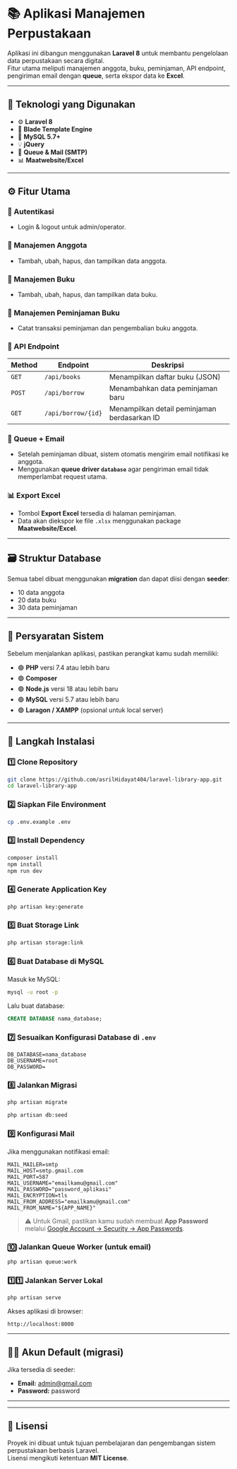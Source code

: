 # 📚 Aplikasi Manajemen Perpustakaan

Aplikasi ini dibangun menggunakan **Laravel 8** untuk membantu pengelolaan data perpustakaan secara digital.  
Fitur utama meliputi manajemen anggota, buku, peminjaman, API endpoint, pengiriman email dengan **queue**, serta ekspor data ke **Excel**.

---

## 🚀 Teknologi yang Digunakan

- ⚙️ **Laravel 8**
- 🧩 **Blade Template Engine**
- 💾 **MySQL 5.7+**
- 💡 **jQuery**
- 📨 **Queue & Mail (SMTP)**
- 📊 **Maatwebsite/Excel**

---

## ⚙️ Fitur Utama

### 🔐 Autentikasi
- Login & logout untuk admin/operator.

### 👥 Manajemen Anggota
- Tambah, ubah, hapus, dan tampilkan data anggota.

### 📘 Manajemen Buku
- Tambah, ubah, hapus, dan tampilkan data buku.

### 📖 Manajemen Peminjaman Buku
- Catat transaksi peminjaman dan pengembalian buku anggota.

### 🔄 API Endpoint

| Method | Endpoint | Deskripsi |
|---------|-----------|-----------|
| `GET` | `/api/books` | Menampilkan daftar buku (JSON) |
| `POST` | `/api/borrow` | Menambahkan data peminjaman baru |
| `GET` | `/api/borrow/{id}` | Menampilkan detail peminjaman berdasarkan ID |

### 📩 Queue + Email
- Setelah peminjaman dibuat, sistem otomatis mengirim email notifikasi ke anggota.
- Menggunakan **queue driver `database`** agar pengiriman email tidak memperlambat request utama.

### 📊 Export Excel
- Tombol **Export Excel** tersedia di halaman peminjaman.
- Data akan diekspor ke file `.xlsx` menggunakan package **Maatwebsite/Excel**.

---

## 🗃️ Struktur Database

Semua tabel dibuat menggunakan **migration** dan dapat diisi dengan **seeder**:

- 10 data anggota
- 20 data buku
- 30 data peminjaman

---

## 🧱 Persyaratan Sistem

Sebelum menjalankan aplikasi, pastikan perangkat kamu sudah memiliki:

- 🟢 **PHP** versi 7.4 atau lebih baru  
- 🟢 **Composer**  
- 🟢 **Node.js** versi 18 atau lebih baru  
- 🟢 **MySQL** versi 5.7 atau lebih baru  
- 🟢 **Laragon / XAMPP** (opsional untuk local server)

---

## 🧰 Langkah Instalasi

### 1️⃣ Clone Repository
```bash
git clone https://github.com/asrilHidayat404/laravel-library-app.git
cd laravel-library-app
```

### 2️⃣ Siapkan File Environment
```bash
cp .env.example .env
```

### 3️⃣ Install Dependency
```bash
composer install
npm install
npm run dev
```

### 4️⃣ Generate Application Key
```bash
php artisan key:generate
```

### 5️⃣ Buat Storage Link
```bash
php artisan storage:link
```

### 6️⃣ Buat Database di MySQL
Masuk ke MySQL:
```bash
mysql -u root -p
```

Lalu buat database:
```sql
CREATE DATABASE nama_database;
```

### 7️⃣ Sesuaikan Konfigurasi Database di `.env`
```env
DB_DATABASE=nama_database
DB_USERNAME=root
DB_PASSWORD=
```

### 8️⃣ Jalankan Migrasi
```bash
php artisan migrate 

php artisan db:seed
```

### 9️⃣ Konfigurasi Mail
Jika menggunakan notifikasi email:
```env
MAIL_MAILER=smtp
MAIL_HOST=smtp.gmail.com
MAIL_PORT=587
MAIL_USERNAME="emailkamu@gmail.com"
MAIL_PASSWORD="password_aplikasi"
MAIL_ENCRYPTION=tls
MAIL_FROM_ADDRESS="emailkamu@gmail.com"
MAIL_FROM_NAME="${APP_NAME}"
```

> ⚠️ Untuk Gmail, pastikan kamu sudah membuat **App Password** melalui [Google Account → Security → App Passwords](https://myaccount.google.com/apppasswords).

### 🔟 Jalankan Queue Worker (untuk email)
```bash
php artisan queue:work
```

### 1️⃣1️⃣ Jalankan Server Lokal
```bash
php artisan serve
```

Akses aplikasi di browser:
```
http://localhost:8000
```

---

## 👨‍💻 Akun Default (migrasi)
Jika tersedia di seeder:
- **Email:** admin@gmail.com 
- **Password:** password  

---

---

## 🧾 Lisensi
Proyek ini dibuat untuk tujuan pembelajaran dan pengembangan sistem perpustakaan berbasis Laravel.  
Lisensi mengikuti ketentuan **MIT License**.
